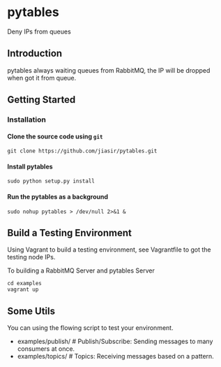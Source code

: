 # pytables
Deny IPs from queues

## Introduction
pytables always waiting queues from RabbitMQ, the IP will be dropped when got it from queue.

## Getting Started

### Installation

#### Clone the source code using `git`
    

    git clone https://github.com/jiasir/pytables.git


#### Install pytables


    sudo python setup.py install


#### Run the pytables as a background


    sudo nohup pytables > /dev/null 2>&1 &


## Build a Testing Environment
Using Vagrant to build a testing environment, see Vagrantfile to got the testing node IPs.

To building a RabbitMQ Server and pytables Server


    cd examples
    vagrant up
    

## Some Utils
You can using the flowing script to test your environment.

 * examples/publish/    # Publish/Subscribe: Sending messages to many consumers at once.
 * examples/topics/      # Topics: Receiving messages based on a pattern.

